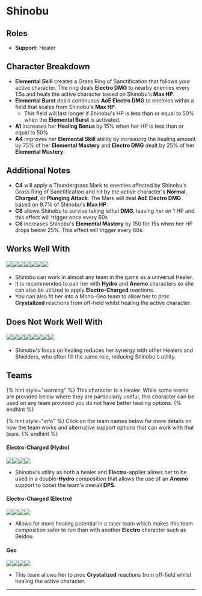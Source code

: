 # Shinobu

## Roles

* **Support:** Healer

## **Character Breakdown**

* **Elemental Skill** creates a Grass Ring of Sanctification that follows your active character. The ring deals **Electro DMG** to nearby enemies every 1.5s and heals the active character based on Shinobu's **Max HP**.
* **Elemental Burst** deals continuous **AoE Electro DMG** to enemies within a field that scales from Shinobu's **Max HP**.
  * This field will last longer if Shinobu's HP is less than or equal to 50% when the **Elemental Burst** is activated.&#x20;
* **A1** increases her **Healing Bonus** by 15% when her HP is less than or equal to 50%
* **A4** improves her **Elemental Skill** ability by increasing the healing amount by 75% of her **Elemental Mastery** and **Electro DMG** dealt by 25% of her **Elemental Mastery**.

## Additional Notes

* **C4** will apply a Thundergrass Mark to enemies affected by Shinobu's Grass Ring of Sanctification and hit by the active character's **Normal**, **Charged**, or **Plunging Attack**. The Mark will deal **AoE Electro DMG** based on 9.7% of Shinobu's **Max HP**.
* **C6** allows Shinobu to survive taking lethal **DMG**, leaving her on 1 HP and this effect will trigger once every 60s
* **C6** increases Shinobu's **Elemental Mastery** by 150 for 15s when her HP drops below 25%. This effect will trigger every 60s.&#x20;

## Works Well With

#### ![](../../.gitbook/assets/ui\_icon\_anemo.webp)![](../../.gitbook/assets/ui\_icon\_cryo.webp)![](../../.gitbook/assets/ui\_icon\_electro.webp)![](../../.gitbook/assets/ui\_icon\_geo.webp)![](../../.gitbook/assets/ui\_icon\_hydro.webp)![](../../.gitbook/assets/ui\_icon\_pyro.webp)![](../../.gitbook/assets/ui\_icon\_dendro.webp)

* Shinobu can work in almost any team in the game as a universal Healer.
* It is recommended to pair her with **Hydro** and **Anemo** characters so she can also be utilized to apply **Electro-Charged** reactions.&#x20;
* You can also fit her into a Mono-Geo team to allow her to proc **Crystalized** reactions from off-field whilst healing the active character.

## Does Not Work Well With

#### ![](../../.gitbook/assets/ui\_avataricon\_zhongli.png)![](../../.gitbook/assets/ui\_avataricon\_bennett.png)![](../../.gitbook/assets/ui\_avataricon\_diona.png)![](../../.gitbook/assets/ui\_avataricon\_jean.png)![](../../.gitbook/assets/ui\_avataricon\_sayu.png)![](../../.gitbook/assets/ui\_avataricon\_qiqi.png)![](../../.gitbook/assets/ui\_avataricon\_barbara.png)![](../../.gitbook/assets/ui\_avataricon\_thoma.png)

* Shinobu's focus on healing reduces her synergy with other Healers and Shielders, who often fill the same role, reducing Shinobu's utility.

## Teams

{% hint style="warning" %}
This character is a Healer. While some teams are provided below where they are particularly useful, this character can be used on any team provided you do not have better healing options.
{% endhint %}

{% hint style="info" %}
Click on the team names below for more details on how the team works and alternative support options that can work with that team.
{% endhint %}

#### Electro-Charged (Hydro)

![](../../.gitbook/assets/ui\_avataricon\_yelan.png)![](../../.gitbook/assets/ui\_avataricon\_ayato.png)![](../../.gitbook/assets/ui\_avataricon\_kuki\_shinobu.png)![](../../.gitbook/assets/ui\_avataricon\_kazuha.png)

* Shinobu's utility as both a healer and **Electro**-applier allows her to be used in a double-**Hydro** composition that allows the use of an **Anemo** support to boost the team's overall **DPS**.

#### Electro-Charged (Electro)

![](../../.gitbook/assets/ui\_avataricon\_sucrose.png)![](../../.gitbook/assets/ui\_avataricon\_fischl.png)![](../../.gitbook/assets/ui\_avataricon\_kuki\_shinobu.png)![](../../.gitbook/assets/ui\_avataricon\_xingqiu.png)

* Allows for more healing potential in a taser team which makes this team composition safer to run than with another **Electro** character such as Beidou.

#### Geo

![](../../.gitbook/assets/ui\_avataricon\_itto.png)![](../../.gitbook/assets/ui\_avataricon\_albedo.png)![](../../.gitbook/assets/ui\_avataricon\_gorou.png)![](../../.gitbook/assets/ui\_avataricon\_kuki\_shinobu.png)

* This team allows her to proc **Crystalized** reactions from off-field whilst healing the active character.



****
